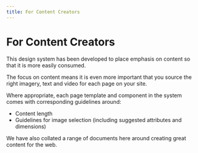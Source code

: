 ```yaml
---
title: For Content Creators
---
```


# For Content Creators

This design system has been developed to place emphasis on content so that it is more easily consumed. 

The focus on content means it is even more important that you source the right imagery, text and video for each page on your site. 

Where appropriate, each page template and component in the system comes with corresponding guidelines around:

* Content length
* Guidelines for image selection (including suggested attributes and dimensions)

We have also collated a range of documents here around creating great content for the web. 